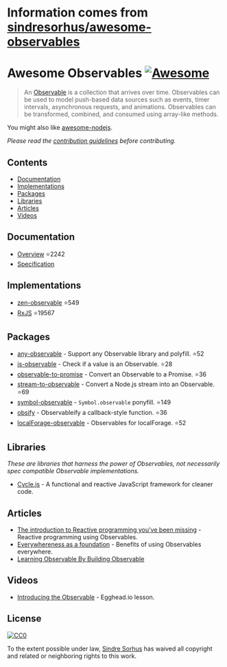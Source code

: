 # Information comes from [sindresorhus/awesome-observables](https://github.com/sindresorhus/awesome-observables)
# Awesome Observables [![Awesome](https://awesome.re/badge.svg)](https://awesome.re)

> An [Observable](https://github.com/zenparsing/es-observable) is a collection that arrives over time. Observables can be used to model push-based data sources such as events, timer intervals, asynchronous requests, and animations. Observables can be transformed, combined, and consumed using array-like methods.

You might also like [awesome-nodejs](https://github.com/sindresorhus/awesome-nodejs).

*Please read the [contribution guidelines](contributing.md) before contributing.*


## Contents

- [Documentation](#documentation)
- [Implementations](#implementations)
- [Packages](#packages)
- [Libraries](#libraries)
- [Articles](#articles)
- [Videos](#videos)


## Documentation

- [Overview](https://github.com/tc39/proposal-observable) :star:2242
- [Specification](https://tc39.github.io/proposal-observable/)


## Implementations

- [zen-observable](https://github.com/zenparsing/zen-observable) :star:549
- [RxJS](https://github.com/ReactiveX/RxJS) :star:19567


## Packages

- [any-observable](https://github.com/sindresorhus/any-observable) - Support any Observable library and polyfill. :star:52
- [is-observable](https://github.com/sindresorhus/is-observable) - Check if a value is an Observable. :star:28
- [observable-to-promise](https://github.com/sindresorhus/observable-to-promise) - Convert an Observable to a Promise. :star:36
- [stream-to-observable](https://github.com/jamestalmage/stream-to-observable) - Convert a Node.js stream into an Observable. :star:69
- [symbol-observable](https://github.com/blesh/symbol-observable) - `Symbol.observable` ponyfill. :star:149
- [obsify](https://github.com/samverschueren/obsify) - Observableify a callback-style function. :star:36
- [localForage-observable](https://github.com/thgreasi/localForage-observable) - Observables for localForage. :star:52


## Libraries

*These are libraries that harness the power of Observables, not necessarily spec compatible Observable implementations.*

- [Cycle.js](http://cycle.js.org) - A functional and reactive JavaScript framework for cleaner code.


## Articles

- [The introduction to Reactive programming you've been missing](https://gist.github.com/staltz/868e7e9bc2a7b8c1f754) - Reactive programming using Observables.
- [Everywhereness as a foundation](http://staltz.com/everywhereness-as-a-foundation.html) - Benefits of using Observables everywhere.
- [Learning Observable By Building Observable](https://medium.com/@benlesh/learning-observable-by-building-observable-d5da57405d87)


## Videos

- [Introducing the Observable](https://egghead.io/lessons/javascript-introducing-the-observable) - Egghead.io lesson.


## License

[![CC0](http://mirrors.creativecommons.org/presskit/buttons/88x31/svg/cc-zero.svg)](https://creativecommons.org/publicdomain/zero/1.0/)

To the extent possible under law, [Sindre Sorhus](https://sindresorhus.com) has waived all copyright and related or neighboring rights to this work.

